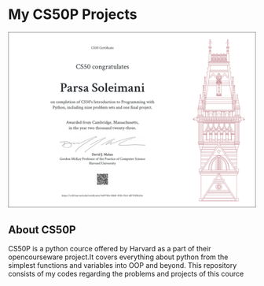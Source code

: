 # My CS50P Projects
![My CS50P cerificate](certificates/CS50P.png) 
## About CS50P
CS50P is a python cource offered by Harvard as a part of their opencourseware project.It covers everything about python from the simplest functions and variables into OOP and beyond.
This repository consists of my codes regarding the problems and projects of this cource
